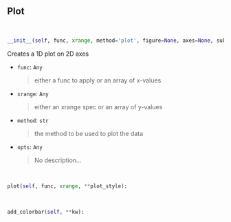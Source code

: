 ## <a id=McUtils.Plots.Plots.Plot>Plot</a>


<a id=McUtils.Plots.Plots.Plot.__init__>&nbsp;</a>
```python
__init__(self, func, xrange, method='plot', figure=None, axes=None, subplot_kw=None, plot_style=None, colorbar=None, **opts): 
```
Creates a 1D plot on 2D axes
- `func`: `Any`
    >either a func to apply or an array of x-values
- `xrange`: `Any`
    >either an xrange spec or an array of y-values
- `method`: `str`
    >the method to be used to plot the data
- `opts`: `Any`
    >No description...

<a id=McUtils.Plots.Plots.Plot.plot>&nbsp;</a>
```python
plot(self, func, xrange, **plot_style): 
```

<a id=McUtils.Plots.Plots.Plot.add_colorbar>&nbsp;</a>
```python
add_colorbar(self, **kw): 
```

